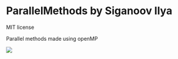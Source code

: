 ParallelMethods by Siganoov Ilya
===============

MIT license

Parallel methods made using openMP

![](https://raw.github.com/blan4/ParallelMethods/master/bad_boy.jpg)
